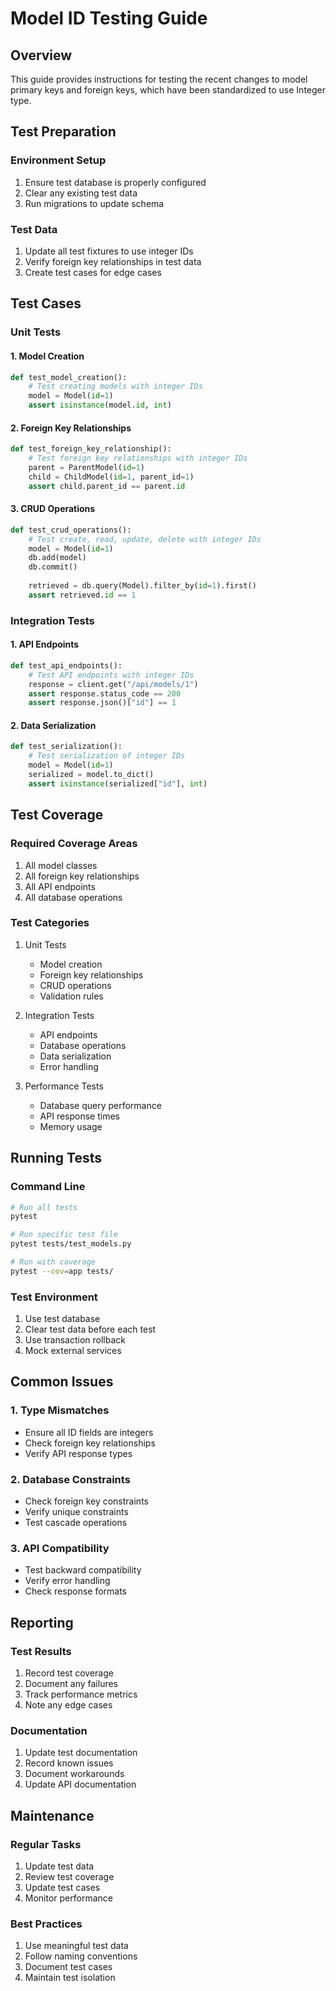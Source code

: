 # Model ID Testing Guide

## Overview
This guide provides instructions for testing the recent changes to model primary keys and foreign keys, which have been standardized to use Integer type.

## Test Preparation

### Environment Setup
1. Ensure test database is properly configured
2. Clear any existing test data
3. Run migrations to update schema

### Test Data
1. Update all test fixtures to use integer IDs
2. Verify foreign key relationships in test data
3. Create test cases for edge cases

## Test Cases

### Unit Tests

#### 1. Model Creation
```python
def test_model_creation():
    # Test creating models with integer IDs
    model = Model(id=1)
    assert isinstance(model.id, int)
```

#### 2. Foreign Key Relationships
```python
def test_foreign_key_relationship():
    # Test foreign key relationships with integer IDs
    parent = ParentModel(id=1)
    child = ChildModel(id=1, parent_id=1)
    assert child.parent_id == parent.id
```

#### 3. CRUD Operations
```python
def test_crud_operations():
    # Test create, read, update, delete with integer IDs
    model = Model(id=1)
    db.add(model)
    db.commit()
    
    retrieved = db.query(Model).filter_by(id=1).first()
    assert retrieved.id == 1
```

### Integration Tests

#### 1. API Endpoints
```python
def test_api_endpoints():
    # Test API endpoints with integer IDs
    response = client.get("/api/models/1")
    assert response.status_code == 200
    assert response.json()["id"] == 1
```

#### 2. Data Serialization
```python
def test_serialization():
    # Test serialization of integer IDs
    model = Model(id=1)
    serialized = model.to_dict()
    assert isinstance(serialized["id"], int)
```

## Test Coverage

### Required Coverage Areas
1. All model classes
2. All foreign key relationships
3. All API endpoints
4. All database operations

### Test Categories
1. Unit Tests
   - Model creation
   - Foreign key relationships
   - CRUD operations
   - Validation rules

2. Integration Tests
   - API endpoints
   - Database operations
   - Data serialization
   - Error handling

3. Performance Tests
   - Database query performance
   - API response times
   - Memory usage

## Running Tests

### Command Line
```bash
# Run all tests
pytest

# Run specific test file
pytest tests/test_models.py

# Run with coverage
pytest --cov=app tests/
```

### Test Environment
1. Use test database
2. Clear test data before each test
3. Use transaction rollback
4. Mock external services

## Common Issues

### 1. Type Mismatches
- Ensure all ID fields are integers
- Check foreign key relationships
- Verify API response types

### 2. Database Constraints
- Check foreign key constraints
- Verify unique constraints
- Test cascade operations

### 3. API Compatibility
- Test backward compatibility
- Verify error handling
- Check response formats

## Reporting

### Test Results
1. Record test coverage
2. Document any failures
3. Track performance metrics
4. Note any edge cases

### Documentation
1. Update test documentation
2. Record known issues
3. Document workarounds
4. Update API documentation

## Maintenance

### Regular Tasks
1. Update test data
2. Review test coverage
3. Update test cases
4. Monitor performance

### Best Practices
1. Use meaningful test data
2. Follow naming conventions
3. Document test cases
4. Maintain test isolation 